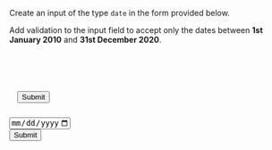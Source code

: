 Create an input of the type
`date` in the form provided
below.

Add validation to the input
field to accept only the dates
between **1st January 2010**
and **31st December 2020**.

<codeblock language="html" type="exercise" testMode="fixedInput" defaultCSS="form {max-width: 300px; margin: 10px auto; font-family: Lato; border-radius: 10px; padding: 1rem; box-shadow: 0px 0px 4px; background-color: snow; font-size: 1.2rem; } form * { margin: 0.5rem; } button , input[type=`button`] { padding: 0.2rem 1rem; font-size: 1.1rem; font-weight: 700; margin: 1rem 0; }">
<code>
<form>
  <!-- Write your code here -->
  <br>
  <button>Submit</button>
</form>
</code>

<solution>
<form>
  <input type="date" min="2010-01-01" max="2020-12-31">
  <br>
  <button>Submit</button>
</form>
</solution>
</codeblock>

